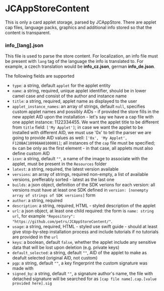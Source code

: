 # JCAppStoreContent

This is only a card applet storage, parsed by JCAppStore. There are applet cap files, language packs, graphics and additional info stored so that the content is transparent.


### info_[lang].json
This file is used to parse the store content. For localization, an info file must be present with `lang` tag of the language the info is translated to. For example, a czech translation would be **info_cz.json**, german **info_de.json**.

The following fields are supported
 - `type`: a string, default `applet` for the applet entity
 - `name`: a string, required, unique applet identifier, should be in lower camel case and consist of the author and instance name
 - `title`: a string, required, applet name as displayed to the user
 - `applet_instance_names`: an array of strings, default `null`, specifies custom applet names and possibly AIDs - if provided the store fills in the new applet AID upon the installation - let's say we have a cap file with one applet instance: 1122334455. We want the applet title to be different from `title` field: `['My Applet']`; in case we want the applet to be installed with different AID, we must use '0x' to tell the parser we are going to provide AID values as well: `['0x', 'My Applet', F120BAC10998AA0100001]`; all instances of the `cap` file must be specified; `0x` can be only as the first element - in that case, all applets must also define custom AID
 - `icon`: a string, default `""`, a name of the image to associate with the applet, must be present in the `Resources` folder
 - `latest`: a string, required, the latest version available
 - `versions`: an array of strings, required non-empty, a list of available versions, prefferably sorted - latest as the last one
 - `builds`: a json object, definition of the SDK verions for each version: all versions must have at least one SDK defined in `version: [nonempty array of strings of SDK versions]` form
 - `author`: a string, required
 - `description`: a string, required, HTML - styled description of the applet
 - `url`: a json object, at least one child required: the form is `name: string url`, for example `"Repository": "https://github.com/petrs/JCAppStoreContent/"`.
 - `usage`: a string, required, HTML - styled use swift guide - should at least give stop-by-step installation process and include tutorials if no tutorials are provided in the `url`
 - `keys`: a boolean, default `false`, whether the applet include any sensitive data that will be lost upon deletion (e.g. private keys)
 - `default_selected`: a string, default `""`, AID of the applet to make as deafult selected (original AID, not custom)
 - `pgp`: a string, default `""`, a key fingerprint the custom signature was made with
 - `signed_by`: a string, default `""`, a signature author's name, the file with detached signature will be searched for as `[cap file name].cap.[value provided here].sig`
 
 
